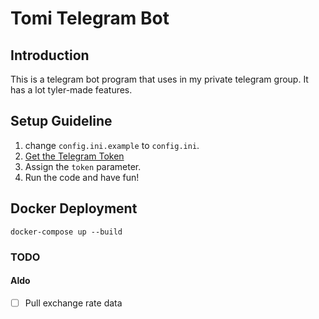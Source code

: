# Tomi Telegram Bot

## Introduction
This is a telegram bot program that uses in my private telegram group. It has a lot tyler-made features.

## Setup Guideline
1. change `config.ini.example` to `config.ini`.
2. [Get the Telegram Token](https://medium.com/geekculture/generate-telegram-token-for-bot-api-d26faf9bf064)
3. Assign the `token` parameter.
4. Run the code and have fun!
## Docker Deployment
`docker-compose up --build`
### TODO
#### Aldo
- [ ] Pull exchange rate data

